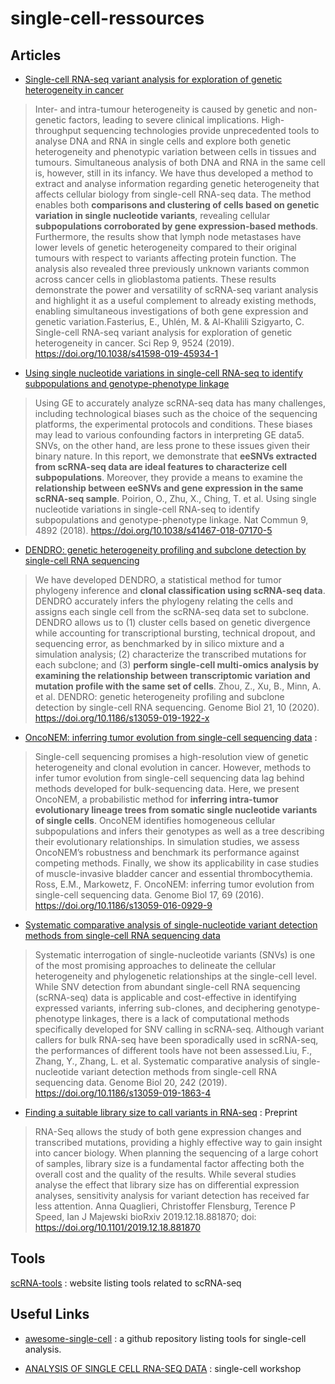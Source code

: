 # single-cell-ressources

## Articles

- [Single-cell RNA-seq variant analysis for exploration of genetic heterogeneity in cancer](https://www.nature.com/articles/s41598-019-45934-1#Sec9)

> Inter- and intra-tumour heterogeneity is caused by genetic and non-genetic factors, leading to severe clinical implications. High-throughput sequencing technologies provide unprecedented tools to analyse DNA and RNA in single cells and explore both genetic heterogeneity and phenotypic variation between cells in tissues and tumours. Simultaneous analysis of both DNA and RNA in the same cell is, however, still in its infancy. We have thus developed a method to extract and analyse information regarding genetic heterogeneity that affects cellular biology from single-cell RNA-seq data. The method enables both **comparisons and clustering of cells based on genetic variation in single nucleotide variants**, revealing cellular **subpopulations corroborated by gene expression-based methods**. Furthermore, the results show that lymph node metastases have lower levels of genetic heterogeneity compared to their original tumours with respect to variants affecting protein function. The analysis also revealed three previously unknown variants common across cancer cells in glioblastoma patients. These results demonstrate the power and versatility of scRNA-seq variant analysis and highlight it as a useful complement to already existing methods, enabling simultaneous investigations of both gene expression and genetic variation.Fasterius, E., Uhlén, M. & Al-Khalili Szigyarto, C. Single-cell RNA-seq variant analysis for exploration of genetic heterogeneity in cancer. Sci Rep 9, 9524 (2019). https://doi.org/10.1038/s41598-019-45934-1

- [Using single nucleotide variations in single-cell RNA-seq to identify subpopulations and genotype-phenotype linkage](https://www.nature.com/articles/s41467-018-07170-5)

> Using GE to accurately analyze scRNA-seq data has many challenges, including technological biases such as the choice of the sequencing platforms, the experimental protocols and conditions. These biases may lead to various confounding factors in interpreting GE data5. SNVs, on the other hand, are less prone to these issues given their binary nature. In this report, we demonstrate that **eeSNVs extracted from scRNA-seq data are ideal features to characterize cell subpopulations**. Moreover, they provide a means to examine the **relationship between eeSNVs and gene expression in the same scRNA-seq sample**. Poirion, O., Zhu, X., Ching, T. et al. Using single nucleotide variations in single-cell RNA-seq to identify subpopulations and genotype-phenotype linkage. Nat Commun 9, 4892 (2018). https://doi.org/10.1038/s41467-018-07170-5

- [DENDRO: genetic heterogeneity profiling and subclone detection by single-cell RNA sequencing](https://genomebiology.biomedcentral.com/articles/10.1186/s13059-019-1922-x)

> We have developed DENDRO, a statistical method for tumor phylogeny inference and **clonal classification using scRNA-seq data**. DENDRO accurately infers the phylogeny relating the cells and assigns each single cell from the scRNA-seq data set to subclone. DENDRO allows us to (1) cluster cells based on genetic divergence while accounting for transcriptional bursting, technical dropout, and sequencing error, as benchmarked by in silico mixture and a simulation analysis; (2) characterize the transcribed mutations for each subclone; and (3) **perform single-cell multi-omics analysis by examining the relationship between transcriptomic variation and mutation profile with the same set of cells**. Zhou, Z., Xu, B., Minn, A. et al. DENDRO: genetic heterogeneity profiling and subclone detection by single-cell RNA sequencing. Genome Biol 21, 10 (2020). https://doi.org/10.1186/s13059-019-1922-x

- [OncoNEM: inferring tumor evolution from single-cell sequencing data](https://genomebiology.biomedcentral.com/articles/10.1186/s13059-016-0929-9#Sec18) : 

> Single-cell sequencing promises a high-resolution view of genetic heterogeneity and clonal evolution in cancer. However, methods to infer tumor evolution from single-cell sequencing data lag behind methods developed for bulk-sequencing data. Here, we present OncoNEM, a probabilistic method for **inferring intra-tumor evolutionary lineage trees from somatic single nucleotide variants of single cells**. OncoNEM identifies homogeneous cellular subpopulations and infers their genotypes as well as a tree describing their evolutionary relationships. In simulation studies, we assess OncoNEM’s robustness and benchmark its performance against competing methods. Finally, we show its applicability in case studies of muscle-invasive bladder cancer and essential thrombocythemia. Ross, E.M., Markowetz, F. OncoNEM: inferring tumor evolution from single-cell sequencing data. Genome Biol 17, 69 (2016). https://doi.org/10.1186/s13059-016-0929-9

- [Systematic comparative analysis of single-nucleotide variant detection methods from single-cell RNA sequencing data](https://genomebiology.biomedcentral.com/articles/10.1186/s13059-019-1863-4)

> Systematic interrogation of single-nucleotide variants (SNVs) is one of the most promising approaches to delineate the cellular heterogeneity and phylogenetic relationships at the single-cell level. While SNV detection from abundant single-cell RNA sequencing (scRNA-seq) data is applicable and cost-effective in identifying expressed variants, inferring sub-clones, and deciphering genotype-phenotype linkages, there is a lack of computational methods specifically developed for SNV calling in scRNA-seq. Although variant callers for bulk RNA-seq have been sporadically used in scRNA-seq, the performances of different tools have not been assessed.Liu, F., Zhang, Y., Zhang, L. et al. Systematic comparative analysis of single-nucleotide variant detection methods from single-cell RNA sequencing data. Genome Biol 20, 242 (2019). https://doi.org/10.1186/s13059-019-1863-4

- [Finding a suitable library size to call variants in RNA-seq](https://www.biorxiv.org/content/10.1101/2019.12.18.881870v2) : Preprint

> RNA-Seq allows the study of both gene expression changes and transcribed mutations, providing a highly effective way to gain insight into cancer biology. When planning the sequencing of a large cohort of samples, library size is a fundamental factor affecting both the overall cost and the quality of the results. While several studies analyse the effect that library size has on differential expression analyses, sensitivity analysis for variant detection has received far less attention. Anna Quaglieri, Christoffer Flensburg, Terence P Speed, Ian J Majewski
bioRxiv 2019.12.18.881870; doi: https://doi.org/10.1101/2019.12.18.881870

## Tools

[scRNA-tools](https://www.scrna-tools.org/) : website listing tools related to scRNA-seq

## Useful Links

- [awesome-single-cell](https://github.com/seandavi/awesome-single-cell) : a github repository listing tools for single-cell analysis.

- [ANALYSIS OF SINGLE CELL RNA-SEQ DATA](https://broadinstitute.github.io/2019_scWorkshop/) : single-cell workshop
